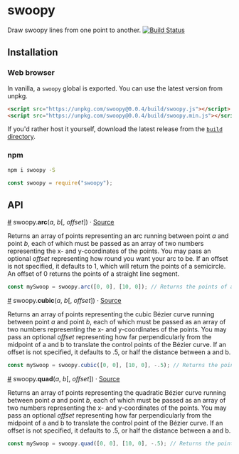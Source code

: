# swoopy
Draw swoopy lines from one point to another. [![Build Status](https://travis-ci.org/HarryStevens/swoopy.svg?branch=master)](https://travis-ci.org/HarryStevens/swoopy)

## Installation

### Web browser
In vanilla, a `swoopy` global is exported. You can use the latest version from unpkg.
```html
<script src="https://unpkg.com/swoopy@0.0.4/build/swoopy.js"></script>
<script src="https://unpkg.com/swoopy@0.0.4/build/swoopy.min.js"></script>
```
If you'd rather host it yourself, download the latest release from the [`build` directory](https://github.com/HarryStevens/swoopy/tree/master/build).

### npm

```bash
npm i swoopy -S
```
```js
const swoopy = require("swoopy");
```

## API

<a name="arc" href="#arc">#</a> swoopy.<b>arc</b>(<i>a</i>, <i>b</i>[, <i>offset</i>]) · [Source](https://github.com/HarryStevens/swoopy/blob/master/src/arc.js "Source")

Returns an array of points representing an arc running between point <i>a</i> and point <i>b</i>, each of which must be passed as an array of two numbers representing the x- and y-coordinates of the points. You may pass an optional <i>offset</i> representing how round you want your arc to be. If an offset is not specified, it defaults to 1, which will return the points of a semicircle. An offset of 0 returns the points of a straight line segment.

```js
const mySwoop = swoopy.arc([0, 0], [10, 0]); // Returns the points of an arc between <0, 0> and <10, 0>.
```

<a name="cubic" href="#cubic">#</a> swoopy.<b>cubic</b>(<i>a</i>, <i>b</i>[, <i>offset</i>]) · [Source](https://github.com/HarryStevens/swoopy/blob/master/src/cubic.js "Source")

Returns an array of points representing the cubic Bézier curve running between point <i>a</i> and point <i>b</i>, each of which must be passed as an array of two numbers representing the x- and y-coordinates of the points. You may pass an optional <i>offset</i> representing how far perpendicularly from the midpoint of a and b to translate the control points of the Bézier curve. If an offset is not specified, it defaults to .5, or half the distance between a and b.

```js
const mySwoop = swoopy.cubic([0, 0], [10, 0], -.5); // Returns the points of a cubic Bézier curve between <0, 0> and <10, 0>, with offsets that are negative half the distance between <0, 0> and <10, 0>.
```

<a name="quad" href="#quad">#</a> swoopy.<b>quad</b>(<i>a</i>, <i>b</i>[, <i>offset</i>]) · [Source](https://github.com/HarryStevens/swoopy/blob/master/src/quad.js "Source")

Returns an array of points representing the quadratic Bézier curve running between point <i>a</i> and point <i>b</i>, each of which must be passed as an array of two numbers representing the x- and y-coordinates of the points. You may pass an optional <i>offset</i> representing how far perpendicularly from the midpoint of a and b to translate the control point of the Bézier curve. If an offset is not specified, it defaults to .5, or half the distance between a and b.

```js
const mySwoop = swoopy.quad([0, 0], [10, 0], -.5); // Returns the points of a quadratic Bézier curve between <0, 0> and <10, 0>, with an offset that is negative half the distance between <0, 0> and <10, 0>.
```